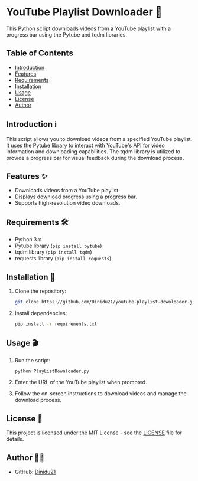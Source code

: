 # YouTube Playlist Downloader 🎥

This Python script downloads videos from a YouTube playlist with a progress bar using the Pytube and tqdm libraries.

## Table of Contents

- [Introduction](#introduction)
- [Features](#features)
- [Requirements](#requirements)
- [Installation](#installation)
- [Usage](#usage)
- [License](#license)
- [Author](#author)

## Introduction ℹ️

This script allows you to download videos from a specified YouTube playlist. It uses the Pytube library to interact with YouTube's API for video information and downloading capabilities. The tqdm library is utilized to provide a progress bar for visual feedback during the download process.

## Features ✨

- Downloads videos from a YouTube playlist.
- Displays download progress using a progress bar.
- Supports high-resolution video downloads.

## Requirements 🛠️

- Python 3.x
- Pytube library (`pip install pytube`)
- tqdm library (`pip install tqdm`)
- requests library (`pip install requests`)

## Installation 🚀

1. Clone the repository:
   ```bash
   git clone https://github.com/Dinidu21/youtube-playlist-downloader.git
   ```

2. Install dependencies:
   ```bash
   pip install -r requirements.txt
   ```

## Usage 🎬

1. Run the script:
   ```bash
   python PlayListDownloader.py
   ```

2. Enter the URL of the YouTube playlist when prompted.

3. Follow the on-screen instructions to download videos and manage the download process.

## License 📝

This project is licensed under the MIT License - see the [LICENSE](LICENSE) file for details.

## Author 🧑‍💻

- GitHub: [Dinidu21](https://github.com/Dinidu21)

